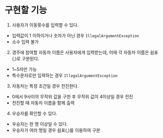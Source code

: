 # 구현할 기능
1. 사용자가 이동횟수를 입력할 수 있다.
 - 입력값이 1 이하이거나 숫자가 아닌 경우 ``IllegalArgumentException``
 - 소수 입력 불가
2. 경주에 참여할 자동차 이름은 사용자에게 입력받는데, 이때 각 자동차 이름은 쉼표(,)로 구분된다.
 - 1~5자만 가능
 - 특수문자로만 입력하는 경우 ``IllegalArgumentException``
3. 자동차는 특정 조건일 경우 전진한다.
 - 0에서 9사이의 무작위 값을 구한 후 무작위 값이 4이상일 경우 전진
 - 전진할 때 자동차 이름을 함께 출력
4. 우승자를 확인할 수 있다.
 - 우승자는 한 명 이상일 수 있다.
 - 우승자가 여러 명일 경우 쉼표(,)를 이용하여 구분

